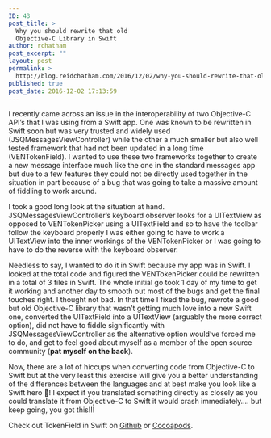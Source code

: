 ```yaml
---
ID: 43
post_title: >
  Why you should rewrite that old
  Objective-C Library in Swift
author: rchatham
post_excerpt: ""
layout: post
permalink: >
  http://blog.reidchatham.com/2016/12/02/why-you-should-rewrite-that-old-objective-c-library-in-swift/
published: true
post_date: 2016-12-02 17:13:59
---
```

<p>I recently came across an issue in the interoperability of two Objective-C API’s that I was using from a Swift app. One was known to be rewritten in Swift soon but was very trusted and widely used (JSQMessagesViewController) while the other a much smaller but also well tested framework that had not been updated in a long time (VENTokenField). I wanted to use these two frameworks together to create a new message interface much like the one in the standard messages app but due to a few features they could not be directly used together in the situation in part because of a bug that was going to take a massive amount of fiddling to work around.</p>
<p>I took a good long look at the situation at hand. JSQMessagesViewController’s keyboard observer looks for a UITextView as opposed to VENTokenPicker using a UITextField and so to have the toolbar follow the keyboard properly I was either going to have to work a UITextView into the inner workings of the VENTokenPicker or I was going to have to do the reverse with the keyboard observer.</p>
<p>Needless to say, I wanted to do it in Swift because my app was in Swift. I looked at the total code and figured the VENTokenPicker could be rewritten in a total of 3 files in Swift. The whole initial go took 1 day of my time to get it working and another day to smooth out most of the bugs and get the final touches right. I thought not bad. In that time I fixed the bug, rewrote a good but old Objective-C library that wasn’t getting much love into a new Swift one, converted the UITextField into a UITextView (arguably the more correct option), did not have to fiddle significantly with JSQMessagesViewController as the alternative option would’ve forced me to do, and get to feel good about myself as a member of the open source community (<strong>pat myself on the back</strong>).</p>
<p>Now, there are a lot of hiccups when converting code from Objective-C to Swift but at the very least this exercise will give you a better understanding of the differences between the languages and at best make you look like a Swift hero 🤗! I expect if you translated something directly as closely as you could translate it from Objective-C to Swift it would crash immediately…. but keep going, you got this!!!</p>
<p>Check out TokenField in Swift on <a href="https://github.com/rchatham/TokenField">Github</a> or <a href="https://cocoapods.org/pods/TokenField">Cocoapods</a>. </p>